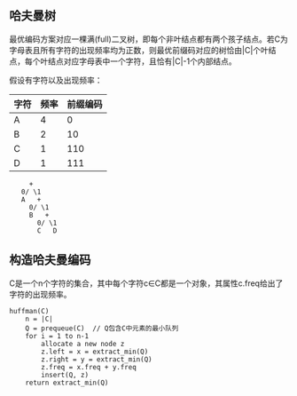 ## 哈夫曼树

最优编码方案对应一棵满(full)二叉树，即每个非叶结点都有两个孩子结点。若C为字母表且所有字符的出现频率均为正数，则最优前缀码对应的树恰由|C|个叶结点，每个叶结点对应字母表中一个字符，且恰有|C|-1个内部结点。


假设有字符以及出现频率：

| 字符 | 频率 | 前缀编码 |
|------|------|----------|
| A    | 4    | 0        |
| B    | 2    | 10       |
| C    | 1    | 110      |
| D    | 1    | 111      |

         +
       0/ \1
       A   +
         0/ \1
         B   +
           0/ \1
           C   D

## 构造哈夫曼编码

C是一个n个字符的集合，其中每个字符c∈C都是一个对象，其属性c.freq给出了字符的出现频率。

```
huffman(C)
    n = |C|
    Q = prequeue(C)  // Q包含C中元素的最小队列
    for i = 1 to n-1
        allocate a new node z
        z.left = x = extract_min(Q)
        z.right = y = extract_min(Q)
        z.freq = x.freq + y.freq
        insert(Q, z)
    return extract_min(Q)
```

